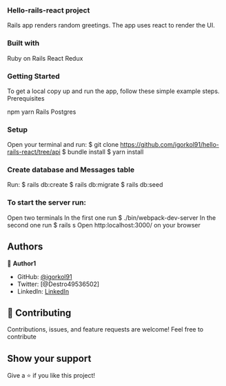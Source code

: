 ### Hello-rails-react project

Rails app renders random greetings. The app uses react to render the UI.

### Built with

Ruby on Rails
React
Redux

### Getting Started

To get a local copy up and run the app, follow these simple example steps.
Prerequisites

npm 
yarn 
Rails 
Postgres 

### Setup

  Open your terminal and run:
    $ git clone https://github.com/igorkol91/hello-rails-react/tree/api
    $ bundle install
    $ yarn install

### Create database and Messages table
  Run:
  $ rails db:create
  $ rails db:migrate
  $ rails db:seed

### To start the server run:
  Open two terminals
  In the first one run $ ./bin/webpack-dev-server
  In the second one run $ rails s
  Open http:localhost:3000/ on your browser

## Authors

:bust_in_silhouette: **Author1**

- GitHub: [@igorkol91](https://github.com/igorkol91)
- Twitter: [@Destro49536502]
- LinkedIn: [LinkedIn](https://linkedin.com/in/linkedinhandle)

## :handshake: Contributing

Contributions, issues, and feature requests are welcome!
Feel free to contribute

## Show your support

Give a ⭐️ if you like this project!